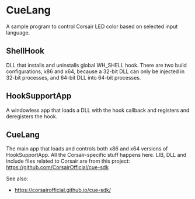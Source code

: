 # CueLang

A sample program to control Corsair LED color based on selected input language.

## ShellHook
DLL that installs and uninstalls global WH_SHELL hook. There are two build configurations, x86 and x64, because a 32-bit DLL can only be injected in 32-bit processes, and 64-bit DLL into 64-bit processes.

## HookSupportApp
A windowless app that loads a DLL with the hook callback and registers and deregisters the hook.

## CueLang
The main app that loads and controls both x86 and x64 versions of HookSupportApp. All the Corsair-specific stuff happens here. LIB, DLL and include files related to Corsair are from this project: https://github.com/CorsairOfficial/cue-sdk

See also:
* https://corsairofficial.github.io/cue-sdk/

